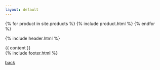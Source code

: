 ```yaml
---
layout: default
---
```


{% for product in site.products %}
{% include product.html %}
{% endfor %}

{% include header.html %}
 <main class="main">
 <div class="products">
 {{ content }}
 </div>
 </main>
 {% include footer.html %}

[back](./)
